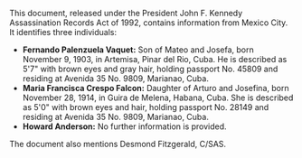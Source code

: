This document, released under the President John F. Kennedy Assassination Records Act of 1992, contains information from Mexico City. It identifies three individuals:

*   **Fernando Palenzuela Vaquet:** Son of Mateo and Josefa, born November 9, 1903, in Artemisa, Pinar del Rio, Cuba. He is described as 5'7" with brown eyes and gray hair, holding passport No. 45809 and residing at Avenida 35 No. 9809, Marianao, Cuba.
*   **Maria Francisca Crespo Falcon:** Daughter of Arturo and Josefina, born November 28, 1914, in Guira de Melena, Habana, Cuba. She is described as 5'0" with brown eyes and hair, holding passport No. 28149 and residing at Avenida 35 No. 9809, Marianao, Cuba.
*   **Howard Anderson:** No further information is provided.

The document also mentions Desmond Fitzgerald, C/SAS.
